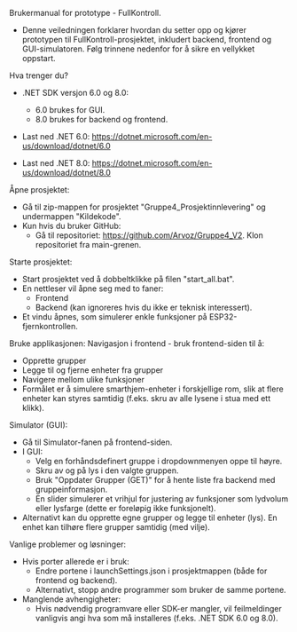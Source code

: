 Brukermanual for prototype - FullKontroll.
- Denne veiledningen forklarer hvordan du setter opp og kjører prototypen til FullKontroll-prosjektet, inkludert backend, frontend og GUI-simulatoren. Følg trinnene nedenfor for å sikre en vellykket oppstart.


Hva trenger du?
- .NET SDK versjon 6.0 og 8.0:
    - 6.0 brukes for GUI.
    - 8.0 brukes for backend og frontend.

- Last ned .NET 6.0: https://dotnet.microsoft.com/en-us/download/dotnet/6.0
- Last ned .NET 8.0: https://dotnet.microsoft.com/en-us/download/dotnet/8.0


Åpne prosjektet:
- Gå til zip-mappen for prosjektet "Gruppe4_Prosjektinnlevering" og undermappen "Kildekode".
- Kun hvis du bruker GitHub: 
    - Gå til repositoriet: https://github.com/Arvoz/Gruppe4_V2. Klon repositoriet fra main-grenen.


Starte prosjektet:
- Start prosjektet ved å dobbeltklikke på filen "start_all.bat".
- En nettleser vil åpne seg med to faner:
    - Frontend
    - Backend (kan ignoreres hvis du ikke er teknisk interessert).
- Et vindu åpnes, som simulerer enkle funksjoner på ESP32-fjernkontrollen.


Bruke applikasjonen:
Navigasjon i frontend - bruk frontend-siden til å:
- Opprette grupper
- Legge til og fjerne enheter fra grupper
- Navigere mellom ulike funksjoner
- Formålet er å simulere smarthjem-enheter i forskjellige rom, slik at flere enheter kan styres samtidig (f.eks. skru av alle lysene i stua med ett klikk).

Simulator (GUI):
- Gå til Simulator-fanen på frontend-siden.
- I GUI:
    - Velg en forhåndsdefinert gruppe i dropdownmenyen oppe til høyre.
    - Skru av og på lys i den valgte gruppen.
    - Bruk "Oppdater Grupper (GET)" for å hente liste fra backend med gruppeinformasjon.
    - En slider simulerer et vrihjul for justering av funksjoner som lydvolum eller lysfarge (dette er foreløpig ikke funksjonelt).
- Alternativt kan du opprette egne grupper og legge til enheter (lys). En enhet kan tilhøre flere grupper samtidig (med vilje).


Vanlige problemer og løsninger:
- Hvis porter allerede er i bruk:
    - Endre portene i launchSettings.json i prosjektmappen (både for frontend og backend).
    - Alternativt, stopp andre programmer som bruker de samme portene.
- Manglende avhengigheter:
    - Hvis nødvendig programvare eller SDK-er mangler, vil feilmeldinger vanligvis angi hva som må installeres (f.eks. .NET SDK 6.0 og 8.0).
